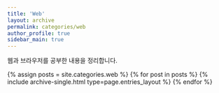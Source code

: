 ```yaml
---
title: 'Web'
layout: archive
permalink: categories/web
author_profile: true
sidebar_main: true
---
```


웹과 브라우저를 공부한 내용을 정리합니다.

{% assign posts = site.categories.web %}
{% for post in posts %} {% include archive-single.html type=page.entries_layout %} {% endfor %}
